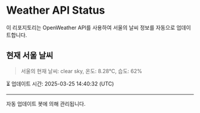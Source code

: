 
# Weather API Status

이 리포지토리는 OpenWeather API를 사용하여 서울의 날씨 정보를 자동으로 업데이트합니다.

## 현재 서울 날씨
> 서울의 현재 날씨: clear sky, 온도: 8.28°C, 습도: 62%

⏳ 업데이트 시간: 2025-03-25 14:40:32 (UTC)

---
자동 업데이트 봇에 의해 관리됩니다.
